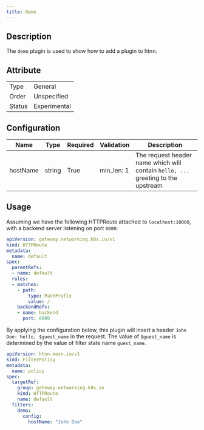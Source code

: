 ```yaml
---
title: Demo
---
```


## Description

The `demo` plugin is used to show how to add a plugin to htnn.

## Attribute

|        |              |
|--------|--------------|
| Type   | General      |
| Order  | Unspecified  |
| Status | Experimental |

## Configuration

| Name     | Type   | Required | Validation | Description                                                                      |
|----------|--------|----------|------------|----------------------------------------------------------------------------------|
| hostName | string | True     | min_len: 1 | The request header name which will contain `hello, ...` greeting to the upstream |

## Usage

Assuming we have the following HTTPRoute attached to `localhost:10000`, with a backend server listening on port `8080`:

```yaml
apiVersion: gateway.networking.k8s.io/v1
kind: HTTPRoute
metadata:
  name: default
spec:
  parentRefs:
  - name: default
  rules:
  - matches:
    - path:
        type: PathPrefix
        value: /
    backendRefs:
    - name: backend
      port: 8080
```

By applying the configuration below, this plugin will insert a header `John Doe: hello, $guest_name` in the request. The value of `$guest_name` is determined by the value of filter state name `guest_name`.

```yaml
apiVersion: htnn.mosn.io/v1
kind: FilterPolicy
metadata:
  name: policy
spec:
  targetRef:
    group: gateway.networking.k8s.io
    kind: HTTPRoute
    name: default
  filters:
    demo:
      config:
        hostName: "John Doe"
```
